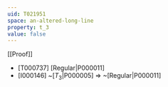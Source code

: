 ```yaml
---
uid: T021951
space: an-altered-long-line
property: t_3
value: false
---
```

[[Proof]]

* [T000737] [Regular|P000011]
* [I000146] ~[$T_3$|P000005] => ~[Regular|P000011]

